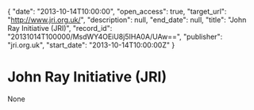 {
  "date": "2013-10-14T10:00:00", 
  "open_access": true, 
  "target_url": "http://www.jri.org.uk/", 
  "description": null, 
  "end_date": null, 
  "title": "John Ray Initiative (JRI)", 
  "record_id": "20131014T100000/MsdWY4OEiU8j5IHA0A/UAw==", 
  "publisher": "jri.org.uk", 
  "start_date": "2013-10-14T10:00:00Z"
}

# John Ray Initiative (JRI)

None